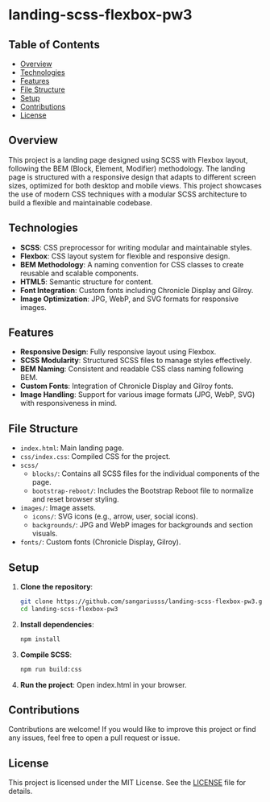 # landing-scss-flexbox-pw3

## Table of Contents

- [Overview](#overview)
- [Technologies](#technologies)
- [Features](#features)
- [File Structure](#file-structure)
- [Setup](#setup)
- [Contributions](#contributions)
- [License](#license)

## Overview

This project is a landing page designed using SCSS with Flexbox layout, following the BEM (Block, Element, Modifier) methodology. The landing page is structured with a responsive design that adapts to different screen sizes, optimized for both desktop and mobile views. This project showcases the use of modern CSS techniques with a modular SCSS architecture to build a flexible and maintainable codebase.

## Technologies

- **SCSS**: CSS preprocessor for writing modular and maintainable styles.
- **Flexbox**: CSS layout system for flexible and responsive design.
- **BEM Methodology**: A naming convention for CSS classes to create reusable and scalable components.
- **HTML5**: Semantic structure for content.
- **Font Integration**: Custom fonts including Chronicle Display and Gilroy.
- **Image Optimization**: JPG, WebP, and SVG formats for responsive images.

## Features

- **Responsive Design**: Fully responsive layout using Flexbox.
- **SCSS Modularity**: Structured SCSS files to manage styles effectively.
- **BEM Naming**: Consistent and readable CSS class naming following BEM.
- **Custom Fonts**: Integration of Chronicle Display and Gilroy fonts.
- **Image Handling**: Support for various image formats (JPG, WebP, SVG) with responsiveness in mind.

## File Structure

- `index.html`: Main landing page.
- `css/index.css`: Compiled CSS for the project.
- `scss/`
    - `blocks/`: Contains all SCSS files for the individual components of the page.
    - `bootstrap-reboot/`: Includes the Bootstrap Reboot file to normalize and reset browser styling.
- `images/`: Image assets.
    - `icons/`: SVG icons (e.g., arrow, user, social icons).
    - `backgrounds/`: JPG and WebP images for backgrounds and section visuals.
- `fonts/`: Custom fonts (Chronicle Display, Gilroy).

## Setup

1. **Clone the repository**:
   ```bash
   git clone https://github.com/sangariusss/landing-scss-flexbox-pw3.git
   cd landing-scss-flexbox-pw3

2. **Install dependencies**:
    ```bash
    npm install

3. **Compile SCSS**:
    ```bash
    npm run build:css

4. **Run the project**: Open index.html in your browser.

## Contributions
Contributions are welcome! If you would like to improve this project or find any issues, feel free to open a pull request or issue.

## License
This project is licensed under the MIT License. See the [LICENSE](LICENSE) file for details.
